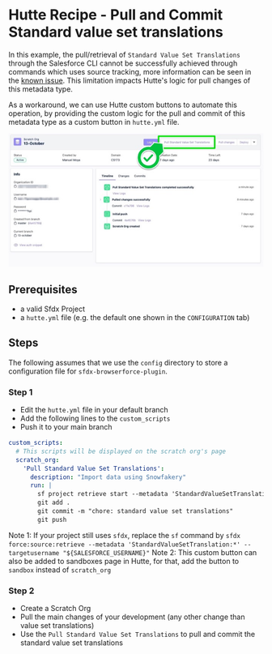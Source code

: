 # Hutte Recipe - Pull and Commit Standard value set translations

In this example, the pull/retrieval of `Standard Value Set Translations` through the Salesforce CLI cannot be successfully achieved through commands which uses source tracking, more information can be seen in the [known issue](https://issues.salesforce.com/issue/a028c00000qQ0VAAA0/unable-to-retrieve-the-standardvaluesettranslation-values-using-cli). This limitation impacts Hutte's logic for pull changes of this metadata type.

As a workaround, we can use Hutte custom buttons to automate this operation, by providing the custom logic for the pull and commit of this metadata type as a custom button in `hutte.yml` file.

![](./docs/example.jpg)

## Prerequisites

- a valid Sfdx Project
- a `hutte.yml` file (e.g. the default one shown in the `CONFIGURATION` tab)

## Steps

The following assumes that we use the `config` directory to store a configuration file for `sfdx-browserforce-plugin`.

### Step 1

- Edit the `hutte.yml` file in your default branch
- Add the following lines to the `custom_scripts`
- Push it to your main branch

```yaml
custom_scripts:
  # This scripts will be displayed on the scratch org's page
  scratch_org:
    'Pull Standard Value Set Translations':
      description: "Import data using Snowfakery"
      run: |
        sf project retrieve start --metadata 'StandardValueSetTranslation:*' --target-org "${SALESFORCE_USERNAME}"
        git add .
        git commit -m "chore: standard value set translations"
        git push
```

Note 1: If your project still uses `sfdx`, replace the `sf` command by `sfdx force:source:retrieve --metadata 'StandardValueSetTranslation:*' --targetusername "${SALESFORCE_USERNAME}"`
Note 2: This custom button can also be added to sandboxes page in Hutte, for that, add the button to `sandbox` instead of `scratch_org`

### Step 2

- Create a Scratch Org
- Pull the main changes of your development (any other change than value set translations)
- Use the `Pull Standard Value Set Translations` to pull and commit the standard value set translations

